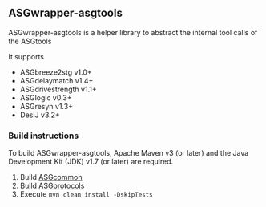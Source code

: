 ASGwrapper-asgtools
---------------------

ASGwrapper-asgtools is a helper library to abstract the internal tool calls of the ASGtools

It supports
* ASGbreeze2stg v1.0+
* ASGdelaymatch v1.4+
* ASGdrivestrength v1.1+
* ASGlogic v0.3+
* ASGresyn v1.3+
* DesiJ v3.2+


### Build instructions ###

To build ASGwrapper-asgtools, Apache Maven v3 (or later) and the Java Development Kit (JDK) v1.7 (or later) are required.

1. Build [ASGcommon](https://github.com/hpiasg/asgcommon)
2. Build [ASGprotocols](https://github.com/hpiasg/asgprotocols)
3. Execute `mvn clean install -DskipTests`